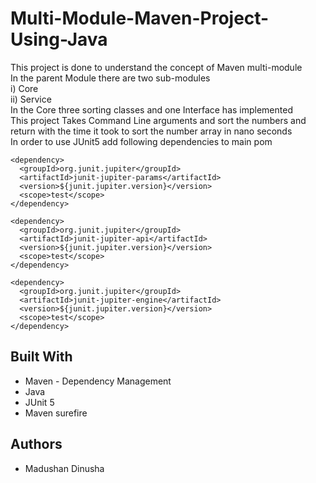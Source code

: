 # Multi-Module-Maven-Project-Using-Java
This project is done to understand the concept of Maven multi-module    
In the parent Module there are two sub-modules  
  i)  Core  
  ii) Service  
In the Core three sorting classes and one Interface has implemented   
This project Takes Command Line arguments and sort the numbers and return with the time it took to sort the number array in nano seconds  
In order to use JUnit5 add following dependencies to main pom
  
    <dependency>
      <groupId>org.junit.jupiter</groupId>
      <artifactId>junit-jupiter-params</artifactId>
      <version>${junit.jupiter.version}</version>
      <scope>test</scope>
    </dependency>
    
    <dependency>
      <groupId>org.junit.jupiter</groupId>
      <artifactId>junit-jupiter-api</artifactId>
      <version>${junit.jupiter.version}</version>
      <scope>test</scope>
    </dependency>

    <dependency>
      <groupId>org.junit.jupiter</groupId>
      <artifactId>junit-jupiter-engine</artifactId>
      <version>${junit.jupiter.version}</version>
      <scope>test</scope>
    </dependency>

## Built With
* Maven - Dependency Management
* Java 
* JUnit 5
* Maven surefire 

## Authors
* Madushan Dinusha
